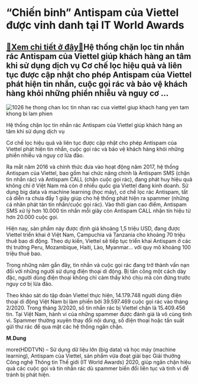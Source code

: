 “Chiến binh” Antispam của Viettel được vinh danh tại IT World Awards
====================================================================

[:gift:Xem chi tiết ở đây:gift:](https://hddtvn.com/chien-binh-antispam-cua-viettel-duoc-vinh-danh-tai-it-world-awards/)Hệ thống chặn lọc tin nhắn rác Antispam của Viettel giúp khách hàng an tâm khi sử dụng dịch vụ Cơ chế lọc hiệu quả và liên tục được cập nhật cho phép Antispam của Viettel phát hiện tin nhắn, cuộc gọi rác và bảo vệ khách hàng khỏi những phiền nhiễu và nguy cơ …
--------------------------------------------------------------------------------------------------------------------------------------------------------------------------------------------------------------------------------------------------------------------





![1026 he thong chan loc tin nhan rac cua viettel giup khach hang yen tam khong bi lam phien](https://hddtvn.com/wp-content/uploads/2021/01/1026_He_thong_chan_loc_tin_nhan_rac_cua_Viettel_giup_khach_hang_yen_tam_khong_bi_lam_phien.jpg "undefined")


Hệ thống chặn lọc tin nhắn rác Antispam của Viettel giúp khách hàng an tâm khi sử dụng dịch vụ



Cơ chế lọc hiệu quả và liên tục được cập nhật cho phép Antispam của Viettel phát hiện tin nhắn, cuộc gọi rác và bảo vệ khách hàng khỏi những phiền nhiễu và nguy cơ lừa đảo.


Ra mắt năm 2016 và chính thức đưa vào hoạt động năm 2017, hệ thống Antispam của Viettel, bao gồm hai chức năng chính là Antispam SMS (chặn tin nhắn rác) và Antispam CALL (chặn cuộc gọi rác), đang phát huy hiệu quả không chỉ ở Việt Nam mà còn ở nhiều quốc gia Viettel đang kinh doanh. Sử dụng big data và machine learning (học máy), cơ chế lọc rác Antispam, tất cả diễn ra chưa đầy 1 giây giúp cho hệ thống phát hiện ra spammer (những cá nhân phát tán tin nhắn/cuộc gọi rác). Vào thời gian cao điểm, Antispam SMS xử lý hơn 10.000 tin nhắn mỗi giây còn Antispam CALL nhận tín hiệu từ hơn 20.000 cuộc gọi.


Hiện nay, sản phẩm này được định giá khoảng 1,5 triệu USD, đang được Viettel triển khai ở Việt Nam, Campuchia và Tanzania cho khoảng 70 triệu thuê bao di động. Theo dự kiến, Viettel sẽ tiếp tục triển khai Antispam ở các thị trường Peru, Mozambique, Haiti, Lào, Myanmar… với quy mô khoảng 100 triệu thuê bao.


Trong những năm gần đây, tin nhắn và cuộc gọi rác đang trở thành vấn nạn đối với những người sử dụng điện thoại di động. Bị tấn công một cách dày đặc, người dùng điện thoại không chỉ cảm thấy khó chịu mà còn đứng trước nguy cơ bị lừa đảo.


Theo khảo sát do tập đoàn Viettel thực hiện, 14.179.748 người dùng điện thoại di động Việt Nam bị làm phiền bởi 39.597.469 cuộc gọi rác vào tháng 2/2020. Trong tháng 3/2020, số tin nhắn rác bị Viettel chặn là 15.409.456 tin. Tại Việt Nam, hành vi của những spammer được đánh giá là vô cùng tinh vi. Spammer thường xuyên thay đổi nội dung, số điện thoại hoặc tần suất gửi thư rác để qua mặt các hệ thống ngăn chặn.




**M.Dung**



more(HDDTVN) – Sử dụng dữ liệu lớn (big data) và học máy (machine learning), Antispam của Viettel, sản phẩm vừa đoạt giải bạc Giải thưởng Công nghệ Thông tin Thế giới (IT World Awards) 2020, giúp ngăn chặn hiệu quả các cuộc gọi và tin nhắn rác dù spammer biến đổi liên tục và tinh vi để tránh bị phát hiện.

